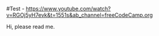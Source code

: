 #Test - https://www.youtube.com/watch?v=RGOj5yH7evk&t=1551s&ab_channel=freeCodeCamp.org

Hi, please read me.
